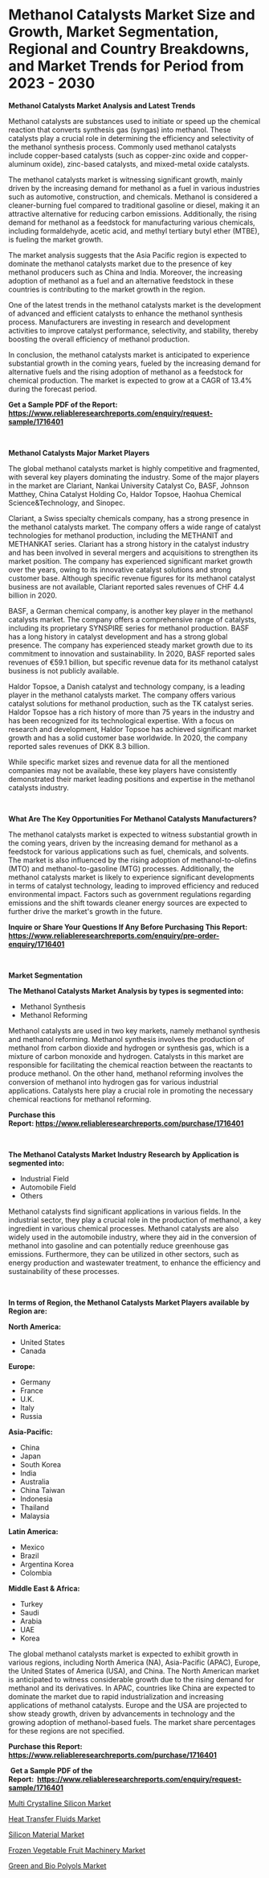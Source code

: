 <p><h1>Methanol Catalysts Market Size and Growth, Market Segmentation, Regional and Country Breakdowns, and Market Trends for Period from 2023 -  2030</h1></p><p><strong>Methanol Catalysts Market Analysis and Latest Trends</strong></p>
<p><p>Methanol catalysts are substances used to initiate or speed up the chemical reaction that converts synthesis gas (syngas) into methanol. These catalysts play a crucial role in determining the efficiency and selectivity of the methanol synthesis process. Commonly used methanol catalysts include copper-based catalysts (such as copper-zinc oxide and copper-aluminum oxide), zinc-based catalysts, and mixed-metal oxide catalysts.</p><p>The methanol catalysts market is witnessing significant growth, mainly driven by the increasing demand for methanol as a fuel in various industries such as automotive, construction, and chemicals. Methanol is considered a cleaner-burning fuel compared to traditional gasoline or diesel, making it an attractive alternative for reducing carbon emissions. Additionally, the rising demand for methanol as a feedstock for manufacturing various chemicals, including formaldehyde, acetic acid, and methyl tertiary butyl ether (MTBE), is fueling the market growth.</p><p>The market analysis suggests that the Asia Pacific region is expected to dominate the methanol catalysts market due to the presence of key methanol producers such as China and India. Moreover, the increasing adoption of methanol as a fuel and an alternative feedstock in these countries is contributing to the market growth in the region.</p><p>One of the latest trends in the methanol catalysts market is the development of advanced and efficient catalysts to enhance the methanol synthesis process. Manufacturers are investing in research and development activities to improve catalyst performance, selectivity, and stability, thereby boosting the overall efficiency of methanol production.</p><p>In conclusion, the methanol catalysts market is anticipated to experience substantial growth in the coming years, fueled by the increasing demand for alternative fuels and the rising adoption of methanol as a feedstock for chemical production. The market is expected to grow at a CAGR of 13.4% during the forecast period.</p></p>
<p><strong>Get a Sample PDF of the Report:&nbsp; <a href="https://www.reliableresearchreports.com/enquiry/request-sample/1716401">https://www.reliableresearchreports.com/enquiry/request-sample/1716401</a></strong></p>
<p>&nbsp;</p>
<p><strong>Methanol Catalysts Major Market Players</strong></p>
<p><p>The global methanol catalysts market is highly competitive and fragmented, with several key players dominating the industry. Some of the major players in the market are Clariant, Nankai University Catalyst Co, BASF, Johnson Matthey, China Catalyst Holding Co, Haldor Topsoe, Haohua Chemical Science&Technology, and Sinopec.</p><p>Clariant, a Swiss specialty chemicals company, has a strong presence in the methanol catalysts market. The company offers a wide range of catalyst technologies for methanol production, including the METHANIT and METHANKAT series. Clariant has a strong history in the catalyst industry and has been involved in several mergers and acquisitions to strengthen its market position. The company has experienced significant market growth over the years, owing to its innovative catalyst solutions and strong customer base. Although specific revenue figures for its methanol catalyst business are not available, Clariant reported sales revenues of CHF 4.4 billion in 2020.</p><p>BASF, a German chemical company, is another key player in the methanol catalysts market. The company offers a comprehensive range of catalysts, including its proprietary SYNSPIRE series for methanol production. BASF has a long history in catalyst development and has a strong global presence. The company has experienced steady market growth due to its commitment to innovation and sustainability. In 2020, BASF reported sales revenues of €59.1 billion, but specific revenue data for its methanol catalyst business is not publicly available.</p><p>Haldor Topsoe, a Danish catalyst and technology company, is a leading player in the methanol catalysts market. The company offers various catalyst solutions for methanol production, such as the TK catalyst series. Haldor Topsoe has a rich history of more than 75 years in the industry and has been recognized for its technological expertise. With a focus on research and development, Haldor Topsoe has achieved significant market growth and has a solid customer base worldwide. In 2020, the company reported sales revenues of DKK 8.3 billion.</p><p>While specific market sizes and revenue data for all the mentioned companies may not be available, these key players have consistently demonstrated their market leading positions and expertise in the methanol catalysts industry.</p></p>
<p>&nbsp;</p>
<p><strong>What Are The Key Opportunities For Methanol Catalysts Manufacturers?</strong></p>
<p><p>The methanol catalysts market is expected to witness substantial growth in the coming years, driven by the increasing demand for methanol as a feedstock for various applications such as fuel, chemicals, and solvents. The market is also influenced by the rising adoption of methanol-to-olefins (MTO) and methanol-to-gasoline (MTG) processes. Additionally, the methanol catalysts market is likely to experience significant developments in terms of catalyst technology, leading to improved efficiency and reduced environmental impact. Factors such as government regulations regarding emissions and the shift towards cleaner energy sources are expected to further drive the market's growth in the future.</p></p>
<p><strong>Inquire or Share Your Questions If Any Before Purchasing This Report: <a href="https://www.reliableresearchreports.com/enquiry/pre-order-enquiry/1716401">https://www.reliableresearchreports.com/enquiry/pre-order-enquiry/1716401</a></strong></p>
<p>&nbsp;</p>
<p><strong>Market Segmentation</strong></p>
<p><strong>The Methanol Catalysts Market Analysis by types is segmented into:</strong></p>
<p><ul><li>Methanol Synthesis</li><li>Methanol Reforming</li></ul></p>
<p><p>Methanol catalysts are used in two key markets, namely methanol synthesis and methanol reforming. Methanol synthesis involves the production of methanol from carbon dioxide and hydrogen or synthesis gas, which is a mixture of carbon monoxide and hydrogen. Catalysts in this market are responsible for facilitating the chemical reaction between the reactants to produce methanol. On the other hand, methanol reforming involves the conversion of methanol into hydrogen gas for various industrial applications. Catalysts here play a crucial role in promoting the necessary chemical reactions for methanol reforming.</p></p>
<p><strong>Purchase this Report:&nbsp;<a href="https://www.reliableresearchreports.com/purchase/1716401">https://www.reliableresearchreports.com/purchase/1716401</a></strong></p>
<p>&nbsp;</p>
<p><strong>The Methanol Catalysts Market Industry Research by Application is segmented into:</strong></p>
<p><ul><li>Industrial Field</li><li>Automobile Field</li><li>Others</li></ul></p>
<p><p>Methanol catalysts find significant applications in various fields. In the industrial sector, they play a crucial role in the production of methanol, a key ingredient in various chemical processes. Methanol catalysts are also widely used in the automobile industry, where they aid in the conversion of methanol into gasoline and can potentially reduce greenhouse gas emissions. Furthermore, they can be utilized in other sectors, such as energy production and wastewater treatment, to enhance the efficiency and sustainability of these processes.</p></p>
<p>&nbsp;</p>
<p><strong>In terms of Region, the Methanol Catalysts Market Players available by Region are:</strong></p>
<p>
    <p> <strong> North America: </strong>
        <ul>
            <li>United States</li>
            <li>Canada</li>
        </ul>
        </p> 
    <p> <strong> Europe: </strong>
        <ul>
            <li>Germany</li>
            <li>France</li>
            <li>U.K.</li>
            <li>Italy</li>
            <li>Russia</li>
        </ul>
        </p> 
    <p> <strong> Asia-Pacific: </strong>
        <ul>
            <li>China</li>
            <li>Japan</li>
            <li>South Korea</li>
            <li>India</li>
            <li>Australia</li>
            <li>China Taiwan</li>
            <li>Indonesia</li>
            <li>Thailand</li>
            <li>Malaysia</li>
        </ul>
        </p> 
    <p> <strong> Latin America: </strong>
        <ul>
            <li>Mexico</li>
            <li>Brazil</li>
            <li>Argentina Korea</li>
            <li>Colombia</li>
        </ul>
        </p> 
    <p> <strong> Middle East & Africa: </strong>
        <ul>
            <li>Turkey</li>
            <li>Saudi</li>
            <li>Arabia</li>
            <li>UAE</li>
            <li>Korea</li>
        </ul>
    </p>
    </p>
<p><p>The global methanol catalysts market is expected to exhibit growth in various regions, including North America (NA), Asia-Pacific (APAC), Europe, the United States of America (USA), and China. The North American market is anticipated to witness considerable growth due to the rising demand for methanol and its derivatives. In APAC, countries like China are expected to dominate the market due to rapid industrialization and increasing applications of methanol catalysts. Europe and the USA are projected to show steady growth, driven by advancements in technology and the growing adoption of methanol-based fuels. The market share percentages for these regions are not specified.</p></p>
<p><strong>Purchase this Report: <a href="https://www.reliableresearchreports.com/purchase/1716401">https://www.reliableresearchreports.com/purchase/1716401</a></strong></p>
<p>&nbsp;<strong>Get a Sample PDF of the Report:&nbsp;&nbsp;<a href="https://www.reliableresearchreports.com/enquiry/request-sample/1716401">https://www.reliableresearchreports.com/enquiry/request-sample/1716401</a></strong></p>
<p><strong></strong></p>
<p><p><a href="https://github.com/Chiragrp24/Market-Research-Report-List-1/blob/main/multi-crystalline-silicon-market.md">Multi Crystalline Silicon Market</a></p><p><a href="https://www.linkedin.com/pulse/decoding-heat-transfer-fluids-market-deep-dive-latest-trends-dh26e/">Heat Transfer Fluids Market</a></p><p><a href="https://github.com/Chiragrp23/Market-Research-Report-List-1/blob/main/silicon-material-market.md">Silicon Material Market</a></p><p><a href="https://medium.com/@prachi.reportprime/frozen-vegetable-fruit-machinery-market-the-key-to-successful-business-strategy-forecast-till-2030-56c1e53a4ca4">Frozen Vegetable Fruit Machinery Market</a></p><p><a href="https://www.linkedin.com/pulse/green-bio-polyols-market-share-amp-new-trends-analysis-nk0xe/">Green and Bio Polyols Market</a></p></p>